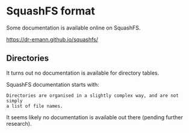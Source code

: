 # SquashFS format

Some documentation is available online on SquashFS.

https://dr-emann.github.io/squashfs/

## Directories

It turns out no documentation is available for directory tables.

SquashFS documentation starts with:

	Directories are organised in a slightly complex way, and are not simply
	a list of file names.

It seems likely no documentation is available out there (pending further research).
